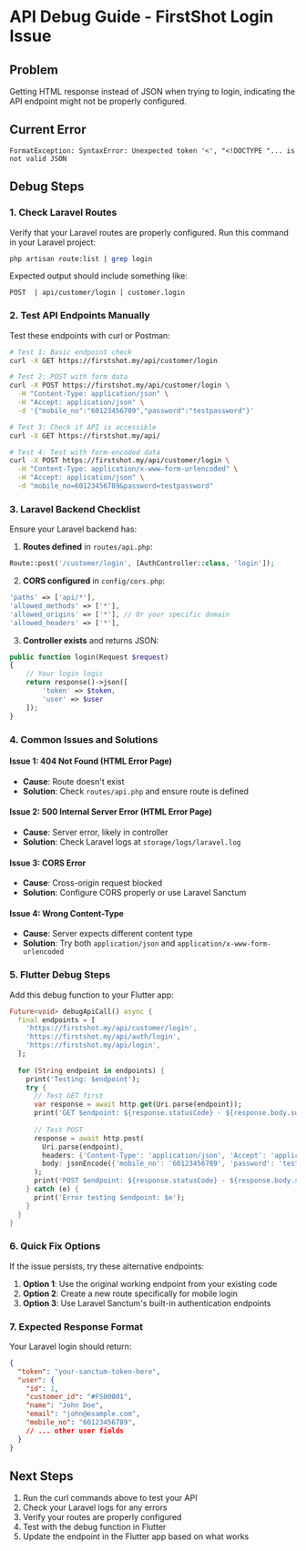 # API Debug Guide - FirstShot Login Issue

## Problem
Getting HTML response instead of JSON when trying to login, indicating the API endpoint might not be properly configured.

## Current Error
```
FormatException: SyntaxError: Unexpected token '<', "<!DOCTYPE "... is not valid JSON
```

## Debug Steps

### 1. Check Laravel Routes
Verify that your Laravel routes are properly configured. Run this command in your Laravel project:

```bash
php artisan route:list | grep login
```

Expected output should include something like:
```
POST  | api/customer/login | customer.login
```

### 2. Test API Endpoints Manually

Test these endpoints with curl or Postman:

```bash
# Test 1: Basic endpoint check
curl -X GET https://firstshot.my/api/customer/login

# Test 2: POST with form data
curl -X POST https://firstshot.my/api/customer/login \
  -H "Content-Type: application/json" \
  -H "Accept: application/json" \
  -d '{"mobile_no":"60123456789","password":"testpassword"}'

# Test 3: Check if API is accessible
curl -X GET https://firstshot.my/api/

# Test 4: Test with form-encoded data
curl -X POST https://firstshot.my/api/customer/login \
  -H "Content-Type: application/x-www-form-urlencoded" \
  -H "Accept: application/json" \
  -d "mobile_no=60123456789&password=testpassword"
```

### 3. Laravel Backend Checklist

Ensure your Laravel backend has:

1. **Routes defined** in `routes/api.php`:
```php
Route::post('/customer/login', [AuthController::class, 'login']);
```

2. **CORS configured** in `config/cors.php`:
```php
'paths' => ['api/*'],
'allowed_methods' => ['*'],
'allowed_origins' => ['*'], // Or your specific domain
'allowed_headers' => ['*'],
```

3. **Controller exists** and returns JSON:
```php
public function login(Request $request)
{
    // Your login logic
    return response()->json([
        'token' => $token,
        'user' => $user
    ]);
}
```

### 4. Common Issues and Solutions

#### Issue 1: 404 Not Found (HTML Error Page)
- **Cause**: Route doesn't exist
- **Solution**: Check `routes/api.php` and ensure route is defined

#### Issue 2: 500 Internal Server Error (HTML Error Page)  
- **Cause**: Server error, likely in controller
- **Solution**: Check Laravel logs at `storage/logs/laravel.log`

#### Issue 3: CORS Error
- **Cause**: Cross-origin request blocked
- **Solution**: Configure CORS properly or use Laravel Sanctum

#### Issue 4: Wrong Content-Type
- **Cause**: Server expects different content type
- **Solution**: Try both `application/json` and `application/x-www-form-urlencoded`

### 5. Flutter Debug Steps

Add this debug function to your Flutter app:

```dart
Future<void> debugApiCall() async {
  final endpoints = [
    'https://firstshot.my/api/customer/login',
    'https://firstshot.my/api/auth/login', 
    'https://firstshot.my/api/login',
  ];
  
  for (String endpoint in endpoints) {
    print('Testing: $endpoint');
    try {
      // Test GET first
      var response = await http.get(Uri.parse(endpoint));
      print('GET $endpoint: ${response.statusCode} - ${response.body.substring(0, 100)}');
      
      // Test POST
      response = await http.post(
        Uri.parse(endpoint),
        headers: {'Content-Type': 'application/json', 'Accept': 'application/json'},
        body: jsonEncode({'mobile_no': '60123456789', 'password': 'test'}),
      );
      print('POST $endpoint: ${response.statusCode} - ${response.body.substring(0, 100)}');
    } catch (e) {
      print('Error testing $endpoint: $e');
    }
  }
}
```

### 6. Quick Fix Options

If the issue persists, try these alternative endpoints:

1. **Option 1**: Use the original working endpoint from your existing code
2. **Option 2**: Create a new route specifically for mobile login
3. **Option 3**: Use Laravel Sanctum's built-in authentication endpoints

### 7. Expected Response Format

Your Laravel login should return:
```json
{
  "token": "your-sanctum-token-here",
  "user": {
    "id": 1,
    "customer_id": "#FS00001",
    "name": "John Doe",
    "email": "john@example.com",
    "mobile_no": "60123456789",
    // ... other user fields
  }
}
```

## Next Steps

1. Run the curl commands above to test your API
2. Check your Laravel logs for any errors
3. Verify your routes are properly configured
4. Test with the debug function in Flutter
5. Update the endpoint in the Flutter app based on what works
